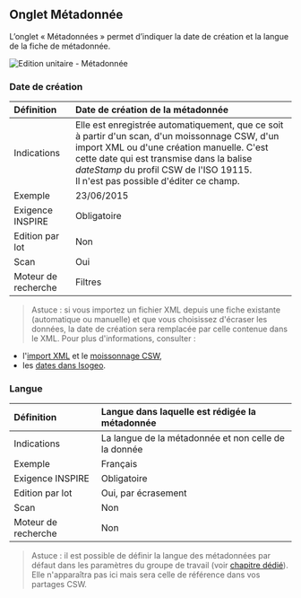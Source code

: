 ## Onglet Métadonnée

L’onglet « Métadonnées » permet d’indiquer la date de création et la langue de la fiche de métadonnée.

![Edition unitaire - Métadonnée](/fr/images/inv_edit_one_metadata.png "L'édition unitaire - onglet Métadonnée")

### Date de création

| Définition          | Date de création de la métadonnée |
| :------------------ | :------------------------------------------------ |
| Indications         | Elle est enregistrée automatiquement, que ce soit à partir d'un scan, d'un moissonnage CSW, d'un import XML ou d'une création manuelle. C'est cette date qui est transmise dans la balise *dateStamp* du profil CSW de l'ISO 19115.<br />Il n'est pas possible d'éditer ce champ. |
| Exemple             | 23/06/2015                    |
| Exigence INSPIRE    | Obligatoire                   |
| Edition par lot     | Non                           |
| Scan                | Oui                           |
| Moteur de recherche | Filtres                       |

> Astuce : si vous importez un fichier XML depuis une fiche existante (automatique ou manuelle) et que vous choisissez d'écraser les données, la date de création sera remplacée par celle contenue dans le XML. Pour plus d'informations, consulter :
* l'[import XML](/fr/features/documentation/md_import.html) et le [moissonnage CSW](/fr/features/csw_client/csw_harvest.html),
* les [dates dans Isogeo](/fr/appendices/different_dates.html).

### Langue

| Définition          | Langue dans laquelle est rédigée la métadonnée       |
| :------------------ | :------------------------------------------------    |
| Indications         | La langue de la métadonnée et non celle de la donnée |
| Exemple             | Français                                             |
| Exigence INSPIRE    | Obligatoire                   |
| Edition par lot     | Oui, par écrasement           |
| Scan                | Non                           |
| Moteur de recherche | Non                           |

> Astuce : il est possible de définir la langue des métadonnées par défaut dans les paramètres du groupe de travail (voir [chapitre dédié](/fr/features/admin/group.html#dfinir-la-langue-des-mtadonnes-par-dfaut)). Elle n'apparaîtra pas ici mais sera celle de référence dans vos partages CSW.
